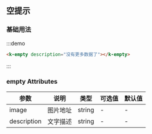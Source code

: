 ## 空提示

### 基础用法

:::demo
```html
<k-empty description="没有更多数据了"></k-empty>
```
:::

### empty Attributes
| 参数      | 说明          | 类型      | 可选值                           | 默认值  |
|---------- |-------------- |---------- |--------------------------------  |-------- |
| image | 图片地址 | string | - | - |
| description | 文字描述 | string | - | - |